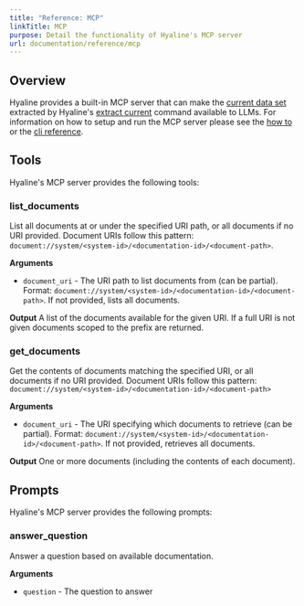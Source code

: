 ```yaml
---
title: "Reference: MCP"
linkTitle: MCP
purpose: Detail the functionality of Hyaline's MCP server
url: documentation/reference/mcp
---
```

## Overview
Hyaline provides a built-in MCP server that can make the [current data set](./03-data-set.md) extracted by Hyaline's [extract current](../03-explanation/02-extract-current.md) command available to LLMs. For information on how to setup and run the MCP server please see the [how to](../02-how-to/04-run-mcp.md) or the [cli reference](./02-cli.md).

## Tools
Hyaline's MCP server provides the following tools:

### list_documents
List all documents at or under the specified URI path, or all documents if no URI provided. Document URIs follow this pattern: `document://system/<system-id>/<documentation-id>/<document-path>`.

**Arguments**
- `document_uri` - The URI path to list documents from (can be partial). Format: `document://system/<system-id>/<documentation-id>/<document-path>`. If not provided, lists all documents.

**Output**
A list of the documents available for the given URI. If a full URI is not given documents scoped to the prefix are returned.

### get_documents
Get the contents of documents matching the specified URI, or all documents if no URI provided. Document URIs follow this pattern: `document://system/<system-id>/<documentation-id>/<document-path>`

**Arguments**
- `document_uri` - The URI specifying which documents to retrieve (can be partial). Format: `document://system/<system-id>/<documentation-id>/<document-path>`. If not provided, retrieves all documents.

**Output**
One or more documents (including the contents of each document).

## Prompts
Hyaline's MCP server provides the following prompts:

### answer_question
Answer a question based on available documentation.

**Arguments**
- `question` - The question to answer
